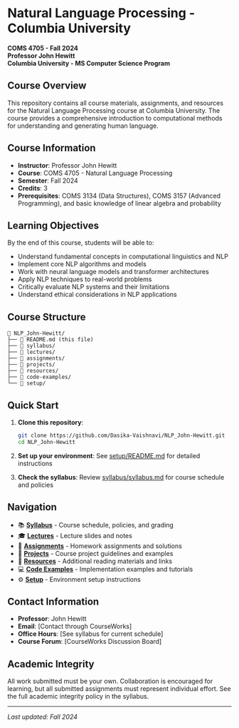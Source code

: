 # Natural Language Processing - Columbia University
**COMS 4705 - Fall 2024**  
**Professor John Hewitt**  
**Columbia University - MS Computer Science Program**

## Course Overview

This repository contains all course materials, assignments, and resources for the Natural Language Processing course at Columbia University. The course provides a comprehensive introduction to computational methods for understanding and generating human language.

## Course Information

- **Instructor**: Professor John Hewitt
- **Course**: COMS 4705 - Natural Language Processing
- **Semester**: Fall 2024
- **Credits**: 3
- **Prerequisites**: COMS 3134 (Data Structures), COMS 3157 (Advanced Programming), and basic knowledge of linear algebra and probability

## Learning Objectives

By the end of this course, students will be able to:
- Understand fundamental concepts in computational linguistics and NLP
- Implement core NLP algorithms and models
- Work with neural language models and transformer architectures
- Apply NLP techniques to real-world problems
- Critically evaluate NLP systems and their limitations
- Understand ethical considerations in NLP applications

## Course Structure

```
📁 NLP_John-Hewitt/
├── 📄 README.md (this file)
├── 📁 syllabus/
├── 📁 lectures/
├── 📁 assignments/
├── 📁 projects/
├── 📁 resources/
├── 📁 code-examples/
└── 📁 setup/
```

## Quick Start

1. **Clone this repository**:
   ```bash
   git clone https://github.com/Dasika-Vaishnavi/NLP_John-Hewitt.git
   cd NLP_John-Hewitt
   ```

2. **Set up your environment**: See [setup/README.md](setup/README.md) for detailed instructions

3. **Check the syllabus**: Review [syllabus/syllabus.md](syllabus/syllabus.md) for course schedule and policies

## Navigation

- 📚 **[Syllabus](syllabus/)** - Course schedule, policies, and grading
- 🎓 **[Lectures](lectures/)** - Lecture slides and notes
- 📝 **[Assignments](assignments/)** - Homework assignments and solutions
- 🚀 **[Projects](projects/)** - Course project guidelines and examples
- 📖 **[Resources](resources/)** - Additional reading materials and links
- 💻 **[Code Examples](code-examples/)** - Implementation examples and tutorials
- ⚙️ **[Setup](setup/)** - Environment setup instructions

## Contact Information

- **Professor**: John Hewitt
- **Email**: [Contact through CourseWorks]
- **Office Hours**: [See syllabus for current schedule]
- **Course Forum**: [CourseWorks Discussion Board]

## Academic Integrity

All work submitted must be your own. Collaboration is encouraged for learning, but all submitted assignments must represent individual effort. See the full academic integrity policy in the syllabus.

---
*Last updated: Fall 2024*